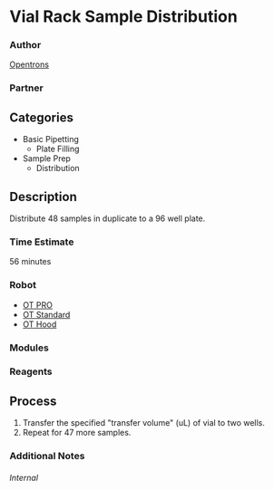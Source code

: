 # Vial Rack Sample Distribution

### Author
[Opentrons](https://opentrons.com/)

### Partner

## Categories
* Basic Pipetting
	* Plate Filling
* Sample Prep
	* Distribution


## Description
Distribute 48 samples in duplicate to a 96 well plate.


### Time Estimate
56 minutes

### Robot
* [OT PRO](https://opentrons.com/ot-one-pro)
* [OT Standard](https://opentrons.com/ot-one-standard)  
* [OT Hood](https://opentrons.com/ot-one-hood)

### Modules

### Reagents

## Process
1. Transfer the specified "transfer volume" (uL) of vial to two wells.
2. Repeat for 47 more samples.

### Additional Notes

###### Internal
